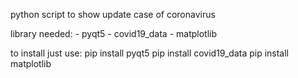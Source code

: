 python script to show update case of coronavirus

library needed:
    - pyqt5
    - covid19_data
    - matplotlib

to install just use:
    pip install pyqt5
    pip install covid19_data
    pip install matplotlib